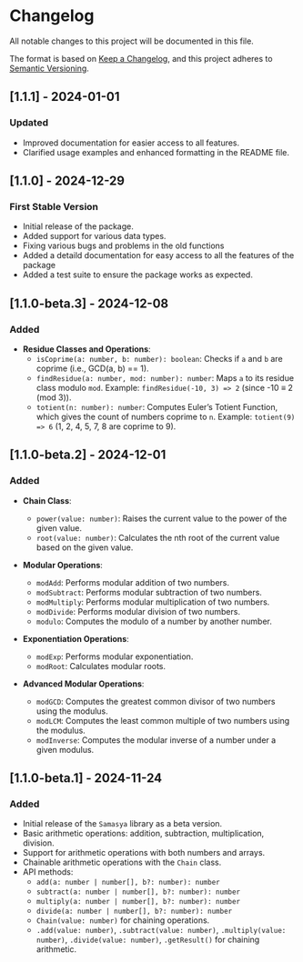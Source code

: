 # Changelog

All notable changes to this project will be documented in this file.

The format is based on [Keep a Changelog](https://keepachangelog.com/en/1.0.0/), and this project adheres to [Semantic Versioning](https://semver.org/).

## [1.1.1] - 2024-01-01

### Updated
- Improved documentation for easier access to all features.
- Clarified usage examples and enhanced formatting in the README file.

## [1.1.0] - 2024-12-29

### First Stable Version
- Initial release of the package.
- Added support for various data types.
- Fixing various bugs and problems in the old functions
- Added a detaild documentation for easy access to all the features of the package
- Added a test suite to ensure the package works as expected.


## [1.1.0-beta.3] - 2024-12-08

### Added

- **Residue Classes and Operations**:
  - `isCoprime(a: number, b: number): boolean`: Checks if `a` and `b` are coprime (i.e., GCD(a, b) == 1).
  - `findResidue(a: number, mod: number): number`: Maps `a` to its residue class modulo `mod`. Example: `findResidue(-10, 3) => 2` (since -10 ≡ 2 (mod 3)).
  - `totient(n: number): number`: Computes Euler’s Totient Function, which gives the count of numbers coprime to `n`. Example: `totient(9) => 6` (1, 2, 4, 5, 7, 8 are coprime to 9).

## [1.1.0-beta.2] - 2024-12-01

### Added

- **Chain Class**:
  - `power(value: number)`: Raises the current value to the power of the given value.
  - `root(value: number)`: Calculates the nth root of the current value based on the given value.
- **Modular Operations**:

  - `modAdd`: Performs modular addition of two numbers.
  - `modSubtract`: Performs modular subtraction of two numbers.
  - `modMultiply`: Performs modular multiplication of two numbers.
  - `modDivide`: Performs modular division of two numbers.
  - `modulo`: Computes the modulo of a number by another number.

- **Exponentiation Operations**:

  - `modExp`: Performs modular exponentiation.
  - `modRoot`: Calculates modular roots.

- **Advanced Modular Operations**:
  - `modGCD`: Computes the greatest common divisor of two numbers using the modulus.
  - `modLCM`: Computes the least common multiple of two numbers using the modulus.
  - `modInverse`: Computes the modular inverse of a number under a given modulus.

## [1.1.0-beta.1] - 2024-11-24

### Added

- Initial release of the `Samasya` library as a beta version.
- Basic arithmetic operations: addition, subtraction, multiplication, division.
- Support for arithmetic operations with both numbers and arrays.
- Chainable arithmetic operations with the `Chain` class.
- API methods:
  - `add(a: number | number[], b?: number): number`
  - `subtract(a: number | number[], b?: number): number`
  - `multiply(a: number | number[], b?: number): number`
  - `divide(a: number | number[], b?: number): number`
  - `Chain(value: number)` for chaining operations.
  - `.add(value: number)`, `.subtract(value: number)`, `.multiply(value: number)`, `.divide(value: number)`, `.getResult()` for chaining arithmetic.
